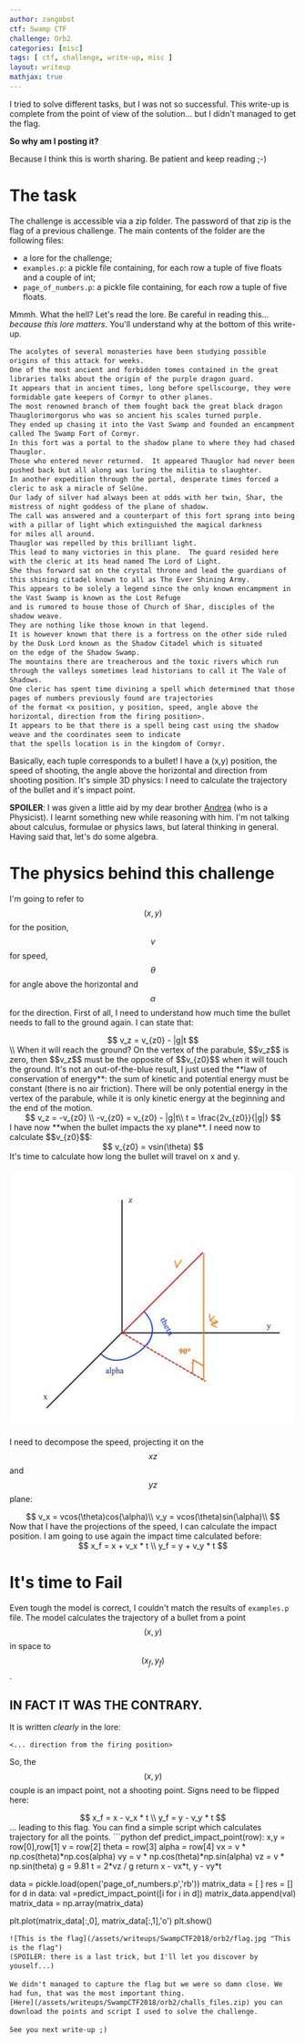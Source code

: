 ```yaml
---
author: zangobot
ctf: Swamp CTF
challenge: Orb2
categories: [misc]
tags: [ ctf, challenge, write-up, misc ]
layout: writeup
mathjax: true
---
```


<script type="text/javascript" src="http://cdn.mathjax.org/mathjax/latest/MathJax.js?config=TeX-AMS-MML_HTMLorMML"></script>
I tried to solve different tasks, but I was not so successful.
This write-up is complete from the point of view of the solution... but I didn't managed to get the flag.

**So why am I posting it?**

Because I think this is worth sharing. Be patient and keep reading ;-)

# The task
The challenge is accessible via a zip folder. The password of that zip is the flag
of a previous challenge. The main contents of the folder are the following files:
* a lore for the challenge;
* `examples.p`: a pickle file containing, for each row a tuple of five floats and a couple of int;
* `page_of_numbers.p`: a pickle file containing, for each row a tuple of five floats.

Mmmh. What the hell?
Let's read the lore. Be careful in reading this... *because this lore matters*.
You'll understand why at the bottom of this write-up.

```
The acolytes of several monasteries have been studying possible origins of this attack for weeks.  
One of the most ancient and forbidden tomes contained in the great libraries talks about the origin of the purple dragon guard.  
It appears that in ancient times, long before spellscourge, they were formidable gate keepers of Cormyr to other planes.  
The most renowned branch of them fought back the great black dragon Thauglorimorgorus who was so ancient his scales turned purple.  
They ended up chasing it into the Vast Swamp and founded an encampment called The Swamp Fort of Cormyr.
In this fort was a portal to the shadow plane to where they had chased Thauglor.  
Those who entered never returned.  It appeared Thauglor had never been pushed back but all along was luring the militia to slaughter.  
In another expedition through the portal, desperate times forced a cleric to ask a miracle of Selûne.  
Our lady of silver had always been at odds with her twin, Shar, the mistress of night goddess of the plane of shadow.  
The call was answered and a counterpart of this fort sprang into being with a pillar of light which extinguished the magical darkness
for miles all around.  
Thauglor was repelled by this brilliant light.
This lead to many victories in this plane.  The guard resided here with the cleric at its head named The Lord of Light.  
She thus forward sat on the crystal throne and lead the guardians of this shining citadel known to all as The Ever Shining Army.
This appears to be solely a legend since the only known encampment in the Vast Swamp is known as the Lost Refuge
and is rumored to house those of Church of Shar, disciples of the shadow weave.  
They are nothing like those known in that legend.  
It is however known that there is a fortress on the other side ruled by the Dusk Lord known as the Shadow Citadel which is situated
on the edge of the Shadow Swamp.  
The mountains there are treacherous and the toxic rivers which run through the valleys sometimes lead historians to call it The Vale of Shadows.
One cleric has spent time divining a spell which determined that those pages of numbers previously found are trajectories
of the format <x position, y position, speed, angle above the horizontal, direction from the firing position>.  
It appears to be that there is a spell being cast using the shadow weave and the coordinates seem to indicate
that the spells location is in the kingdom of Cormyr.
```

Basically, each tuple corresponds to a bullet! I have a (x,y) position, the speed of shooting,
the angle above the horizontal and direction from shooting position.
It's simple 3D physics: I need to calculate the trajectory of the bullet and it's impact point.

**SPOILER**: I was given a little aid by my dear brother [Andrea](https://andreajens.gamejolt.io/) (who is a Physicist).
I learnt something new while reasoning with him. I'm not talking about calculus, formulae or physics laws, but lateral thinking in general.
Having said that, let's do some algebra.

# The physics behind this challenge
I'm going to refer to $$(x,y)$$ for the position, $$v$$ for speed, $$\theta$$ for angle above the horizontal and $$\alpha$$ for the direction.
First of all, I need to understand how much time the bullet needs to fall to the ground again.
I can state that:
<center>
$$
v_z = v_{z0} - |g|t
$$
</center>
\\
When it will reach the ground? On the vertex of the parabule, $$v_z$$ is zero, then $$v_z$$ must be
the opposite of $$v_{z0}$$ when it will touch the ground. It's not an out-of-the-blue result, I just used the **law of conservation of energy**:
the sum of kinetic and potential energy must be constant (there is no air friction). There will be only potential energy in the vertex of
the parabule, while it is only kinetic energy at the beginning and the end of the motion.

<center>
$$
v_z = -v_{z0} \\
-v_{z0} = v_{z0} - |g|t\\
t = \frac{2v_{z0}}{|g|}
$$
</center>
I have now **when the bullet impacts the xy plane**. I need now to calculate $$v_{z0}$$:
<center>
$$
v_{z0} = vsin(\theta)
$$
</center>
It's time to calculate how long the bullet will travel on x and y.

![This is our settings](/assets/writeups/SwampCTF2018/orb2/3dplane.jpg "This is our settings")

I need to decompose the speed, projecting it on the $$xz$$ and $$yz$$ plane:
<center>
$$
v_x = vcos(\theta)cos(\alpha)\\
v_y = vcos(\theta)sin(\alpha)\\
$$
</center>
Now that I have the projections of the speed, I can calculate the impact position.
I am going to use again the impact time calculated before:
<center>
$$
x_f = x + v_x * t \\
y_f = y + v_y * t
$$
</center>

# It's time to Fail
Even tough the model is correct, I couldn't match the results of `examples.p` file.
The model calculates the trajectory of a bullet from a point $$(x,y)$$ in space to $$(x_f, y_f)$$.

## IN FACT IT WAS THE CONTRARY.

It is written *clearly* in the lore:

```
<... direction from the firing position>
```
So, the $$(x,y)$$ couple is an impact point, not a shooting point.
Signs need to be flipped here:
<center>
$$
x_f = x - v_x * t \\
y_f = y - v_y * t
$$
</center>
... leading to this flag. You can find a simple script which calculates trajectory for all the points.
```python
def predict_impact_point(row):
    x,y = row[0],row[1]
    v = row[2]
    theta = row[3]
    alpha = row[4]
    vx = v * np.cos(theta)*np.cos(alpha)
    vy = v * np.cos(theta)*np.sin(alpha)
    vz = v * np.sin(theta)
    g = 9.81
    t = 2*vz / g
    return x - vx*t, y - vy*t

data = pickle.load(open('page_of_numbers.p','rb'))
matrix_data = [ ]
res = []
for d in data:
    val =predict_impact_point([i for i in d])
    matrix_data.append(val)
matrix_data = np.array(matrix_data)

plt.plot(matrix_data[:,0], matrix_data[:,1],'o')
plt.show()
```
![This is the flag](/assets/writeups/SwampCTF2018/orb2/flag.jpg "This is the flag")
(SPOILER: there is a last trick, but I'll let you discover by youself...)

We didn't managed to capture the flag but we were so damn close. We had fun, that was the most important thing.
[Here](/assets/writeups/SwampCTF2018/orb2/challs_files.zip) you can download the points and script I used to solve the challenge.

See you next write-up ;)
